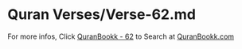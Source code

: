# Quran Verses/Verse-62.md 

For more infos, Click [QuranBookk - 62](https://www.quranbookk.com/quran/search?q=62) to Search at [QuranBookk.com](http://quranbookk.com/)